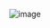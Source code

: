 ![image](https://github.com/DManuProj/BlogApp/assets/95587181/dc04a76d-2ae6-47ea-b3e9-38fd4fcf07a5)
